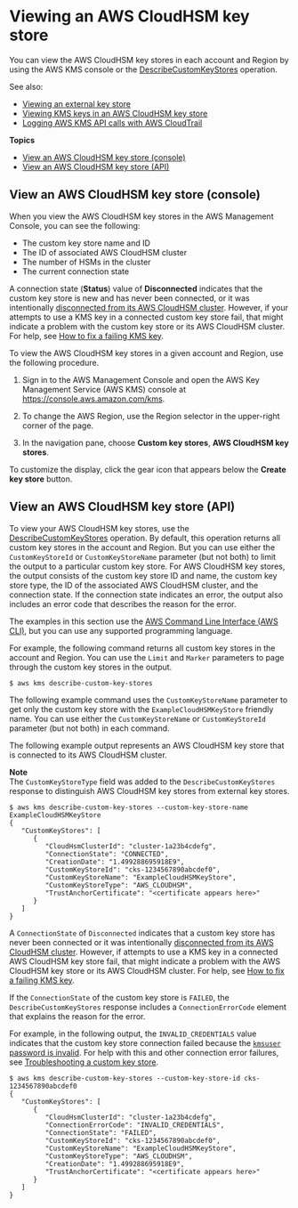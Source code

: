 # Viewing an AWS CloudHSM key store<a name="view-keystore"></a>

You can view the AWS CloudHSM key stores in each account and Region by using the AWS KMS console or the [DescribeCustomKeyStores](https://docs.aws.amazon.com/kms/latest/APIReference/API_DescribeCustomKeyStores.html) operation\. 

See also:
+ [Viewing an external key store](view-xks-keystore.md)
+ [Viewing KMS keys in an AWS CloudHSM key store](view-cmk-keystore.md)
+ [Logging AWS KMS API calls with AWS CloudTrail](logging-using-cloudtrail.md)

**Topics**
+ [View an AWS CloudHSM key store \(console\)](#view-keystore-console)
+ [View an AWS CloudHSM key store \(API\)](#view-keystore-api)

## View an AWS CloudHSM key store \(console\)<a name="view-keystore-console"></a>

When you view the AWS CloudHSM key stores in the AWS Management Console, you can see the following:
+ The custom key store name and ID
+ The ID of associated AWS CloudHSM cluster
+ The number of HSMs in the cluster
+ The current connection state

A connection state \(**Status**\) value of **Disconnected** indicates that the custom key store is new and has never been connected, or it was intentionally [disconnected from its AWS CloudHSM cluster](disconnect-keystore.md)\. However, if your attempts to use a KMS key in a connected custom key store fail, that might indicate a problem with the custom key store or its AWS CloudHSM cluster\. For help, see [How to fix a failing KMS key](fix-keystore.md#fix-cmk-failed)\.

To view the AWS CloudHSM key stores in a given account and Region, use the following procedure\.

1. Sign in to the AWS Management Console and open the AWS Key Management Service \(AWS KMS\) console at [https://console\.aws\.amazon\.com/kms](https://console.aws.amazon.com/kms)\.

1. To change the AWS Region, use the Region selector in the upper\-right corner of the page\.

1. In the navigation pane, choose **Custom key stores**, **AWS CloudHSM key stores**\.

To customize the display, click the gear icon that appears below the **Create key store** button\.

## View an AWS CloudHSM key store \(API\)<a name="view-keystore-api"></a>

To view your AWS CloudHSM key stores, use the [DescribeCustomKeyStores](https://docs.aws.amazon.com/kms/latest/APIReference/API_DescribeCustomKeyStores.html) operation\. By default, this operation returns all custom key stores in the account and Region\. But you can use either the `CustomKeyStoreId` or `CustomKeyStoreName` parameter \(but not both\) to limit the output to a particular custom key store\. For AWS CloudHSM key stores, the output consists of the custom key store ID and name, the custom key store type, the ID of the associated AWS CloudHSM cluster, and the connection state\. If the connection state indicates an error, the output also includes an error code that describes the reason for the error\.

The examples in this section use the [AWS Command Line Interface \(AWS CLI\)](https://aws.amazon.com/cli/), but you can use any supported programming language\. 

For example, the following command returns all custom key stores in the account and Region\. You can use the `Limit` and `Marker` parameters to page through the custom key stores in the output\.

```
$ aws kms describe-custom-key-stores
```

The following example command uses the `CustomKeyStoreName` parameter to get only the custom key store with the `ExampleCloudHSMKeyStore` friendly name\. You can use either the `CustomKeyStoreName` or `CustomKeyStoreId` parameter \(but not both\) in each command\.

The following example output represents an AWS CloudHSM key store that is connected to its AWS CloudHSM cluster\.

**Note**  
The `CustomKeyStoreType` field was added to the `DescribeCustomKeyStores` response to distinguish AWS CloudHSM key stores from external key stores\.

```
$ aws kms describe-custom-key-stores --custom-key-store-name ExampleCloudHSMKeyStore
{
   "CustomKeyStores": [ 
      { 
         "CloudHsmClusterId": "cluster-1a23b4cdefg",
         "ConnectionState": "CONNECTED",
         "CreationDate": "1.499288695918E9",
         "CustomKeyStoreId": "cks-1234567890abcdef0",
         "CustomKeyStoreName": "ExampleCloudHSMKeyStore",
         "CustomKeyStoreType": "AWS_CLOUDHSM",
         "TrustAnchorCertificate": "<certificate appears here>"
      }
   ]
}
```

A `ConnectionState` of `Disconnected` indicates that a custom key store has never been connected or it was intentionally [disconnected from its AWS CloudHSM cluster](disconnect-keystore.md)\. However, if attempts to use a KMS key in a connected AWS CloudHSM key store fail, that might indicate a problem with the AWS CloudHSM key store or its AWS CloudHSM cluster\. For help, see [How to fix a failing KMS key](fix-keystore.md#fix-cmk-failed)\.

If the `ConnectionState` of the custom key store is `FAILED`, the `DescribeCustomKeyStores` response includes a `ConnectionErrorCode` element that explains the reason for the error\.

For example, in the following output, the `INVALID_CREDENTIALS` value indicates that the custom key store connection failed because the [`kmsuser` password is invalid](fix-keystore.md#fix-keystore-password)\. For help with this and other connection error failures, see [Troubleshooting a custom key store](fix-keystore.md)\.

```
$ aws kms describe-custom-key-stores --custom-key-store-id cks-1234567890abcdef0
{
   "CustomKeyStores": [ 
      { 
         "CloudHsmClusterId": "cluster-1a23b4cdefg",
         "ConnectionErrorCode": "INVALID_CREDENTIALS",
         "ConnectionState": "FAILED",
         "CustomKeyStoreId": "cks-1234567890abcdef0",
         "CustomKeyStoreName": "ExampleCloudHSMKeyStore",
         "CustomKeyStoreType": "AWS_CLOUDHSM",
         "CreationDate": "1.499288695918E9",
         "TrustAnchorCertificate": "<certificate appears here>"
      }
   ]
}
```